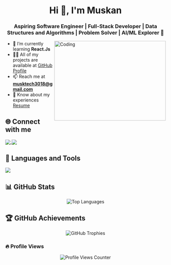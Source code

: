 <h1 align="center">Hi 👋, I'm Muskan</h1>
<h3 align="center">Aspiring Software Engineer | Full-Stack Developer | Data Structures and Algorithms | Problem Solver | AI/ML Explorer 🚀</h3>

<img align="right" alt="Coding" width="350" height="250" src="https://cdn.dribbble.com/users/1162077/screenshots/5403918/media/d5dccb5d5818cba2c8fa0cb15fb578b3.gif">

- 🌱 I’m currently learning **React.Js**
- 👨‍💻 All of my projects are available at [GitHub Profile](https://github.com/muskan588p)
- 📫 Reach me at **musktech3018@gmail.com**
- 📄 Know about my experiences [Resume](https://drive.google.com/file/d/1qmyiPVmtvzZA5ZZCkB5ftHMEIORHoJ2A/view?usp=sharing)


## 🌐 Connect with me
<p align="left">
  <a href="https://linkedin.com/in/muskan" target="blank">
    <img align="center" src="https://img.shields.io/badge/-LinkedIn-0077B5?style=for-the-badge&logo=linkedin&logoColor=white" />
  </a>
  <a href="https://www.leetcode.com/muskan3018" target="blank">
    <img align="center" src="https://img.shields.io/badge/-LeetCode-FFA116?style=for-the-badge&logo=leetcode&logoColor=white" />
  </a>
</p>


## 🚀 Languages and Tools
<p align="left"> 
  <img src="https://skillicons.dev/icons?i=cpp,html,css,js,nodejs,react,redux,express,mongodb,mysql,git,github,python,aws,tailwind,vscode,postman,jest,figma,linux,babel" />
</p>



## 📊 GitHub Stats

<p align="center">
  <img src="https://github-readme-stats.vercel.app/api/top-langs/?username=muskan588p&layout=compact&theme=radical&hide=jupyter%20notebook" alt="Top Languages" />
</p>



## 🏆 GitHub Achievements
<p align="center">
  <img src="https://github-profile-trophy.vercel.app/?username=muskan588p&theme=radical" alt="GitHub Trophies" />
</p>



### 🔥 Profile Views
<p align="center">
  <img src="https://komarev.com/ghpvc/?username=muskan588p&color=blueviolet&style=for-the-badge" alt="Profile Views Counter" />
</p>

